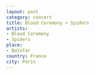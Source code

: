 ```yaml
---
layout: post
category: concert
title: Blood Ceremony + Spiders
artists: 
- Blood Ceremony
- Spiders
place: 
- Batofar
country: France
city: Paris
---
```


